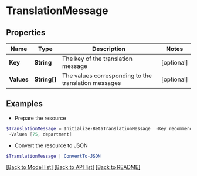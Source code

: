 # TranslationMessage
## Properties

Name | Type | Description | Notes
------------ | ------------- | ------------- | -------------
**Key** | **String** | The key of the translation message | [optional] 
**Values** | **String[]** | The values corresponding to the translation messages | [optional] 

## Examples

- Prepare the resource
```powershell
$TranslationMessage = Initialize-BetaTranslationMessage  -Key recommender-api.V2_WEIGHT_FEATURE_PRODUCT_INTERPRETATION_HIGH `
 -Values [75, department]
```

- Convert the resource to JSON
```powershell
$TranslationMessage | ConvertTo-JSON
```

[[Back to Model list]](../README.md#documentation-for-models) [[Back to API list]](../README.md#documentation-for-api-endpoints) [[Back to README]](../README.md)

